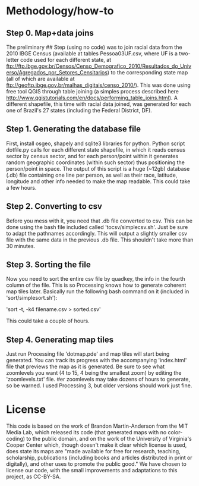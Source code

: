 # Methodology/how-to

## Step 0. Map+data joins
The preliminary ## Step (using no code) was to join racial data from the 2010 IBGE Census (available at tables Pessoa03UF.csv, where UF is a two-letter code used for each different state, at ftp://ftp.ibge.gov.br/Censos/Censo_Demografico_2010/Resultados_do_Universo/Agregados_por_Setores_Censitarios) to the corresponding state map (all of which are available at ftp://geoftp.ibge.gov.br/malhas_digitais/censo_2010/). This was done using free tool QGIS through table joining (a simples process described here http://www.qgistutorials.com/en/docs/performing_table_joins.html). A different shapefile, this time with racial data joined, was generated for each one of Brazil's 27 states (including the Federal District, DF).

## Step 1. Generating the database file
First, install osgeo, shapely and sqlite3 libraries for python.
Python script dotfile.py calls for each different state shapefile, in which it reads census sector by census sector, and for each person/point within it generates random geographic coordinates (within such sector) thus positioning the person/point in space. The output of this script is a huge (~12gb) database (.db) file containing one line per person, as well as their race, latitude, longitude and other info needed to make the map readable. This could take a few hours.

## Step 2. Converting to csv
Before you mess with it, you need that .db file converted to csv. This can be done using the bash file included called 'tocsv/simplecsv.sh'. Just be sure to adapt the pathnames accordingly. This will output a slightly smaller csv file with the same data in the previous .db file. This shouldn't take more than 30 minutes.

## Step 3. Sorting the file
Now you need to sort the entire csv file by quadkey, the info in the fourth column of the file. This is so Processing knows how to generate coherent map tiles later. Basically run the following bash command on it (included in 'sort/simplesort.sh'):

'sort -t, -k4 filename.csv > sorted.csv'

This could take a couple of hours.

## Step 4. Generating map tiles
Just run Processing file 'dotmap.pde' and map tiles will start being generated. You can track its progress with the accompanying 'index.html' file that previews the map as it is generated. Be sure to see what zoomlevels you want (4 to 15, 4 being the smallest zoom) by editing the 'zoomlevels.txt' file. #er zoomlevels may take dozens of hours to generate, so be warned. I used Processing 3, but older versions should work just fine.

# License

This code is based on the work of Brandon Martin-Anderson from the MIT Media Lab, which released its code (that generated maps with no color-coding) to the public domain, and on the work of the University of Virginia's Cooper Center which, though doesn't make it clear which license is used, does state its maps are "made available for free for research, teaching, scholarship, publications (including books and articles distributed in print or digitally), and other uses to promote the public good." We have chosen to license our code, with the small improvements and adaptations to this project, as CC-BY-SA.
